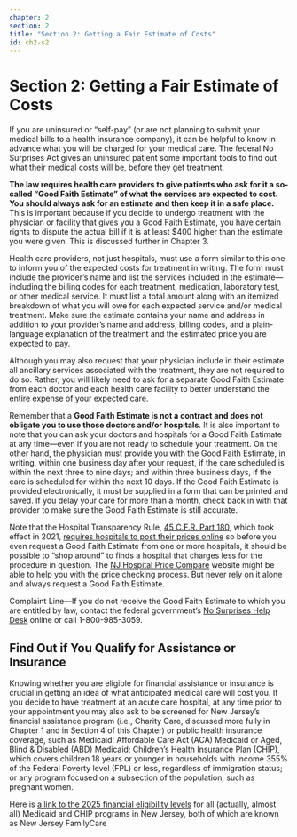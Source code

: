 ```yaml
---
chapter: 2
section: 2
title: "Section 2: Getting a Fair Estimate of Costs"
id: ch2-s2
---
```


# Section 2: Getting a Fair Estimate of Costs

If you are uninsured or “self-pay” (or are not planning to submit your medical bills to a health insurance company), it can be helpful to know in advance what you will be charged for your medical care. The federal No Surprises Act gives an uninsured patient some important tools to find out what their medical costs will be, before they get treatment.

**The law requires health care providers to give patients who ask for it a so-called “Good Faith Estimate” of what the services are expected to cost. You should always ask for an estimate and then keep it in a safe place.** This is important because if you decide to undergo treatment with the physician or facility that gives you a Good Faith Estimate, you have certain rights to dispute the actual bill if it is at least $400 higher than the estimate you were given. This is discussed further in Chapter 3.

Health care providers, not just hospitals, must use a form similar to this one to inform you of the expected costs for treatment in writing. The form must include the provider’s name and list the services included in the estimate—including the billing codes for each treatment, medication, laboratory test, or other medical service. It must list a total amount along with an itemized breakdown of what you will owe for each expected service and/or medical treatment. Make sure the estimate contains your name and address in addition to your provider’s name and address, billing codes, and a plain-language explanation of the treatment and the estimated price you are expected to pay.

Although you may also request that your physician include in their estimate all ancillary services associated with the treatment, they are not required to do so. Rather, you will likely need to ask for a separate Good Faith Estimate from each doctor and each health care facility to better understand the entire expense of your expected care.

Remember that a **Good Faith Estimate is not a contract and does not obligate you to use those doctors and/or hospitals**. It is also important to note that you can ask your doctors and hospitals for a Good Faith Estimate at any time—even if you are not ready to schedule your treatment. On the other hand, the physician must provide you with the Good Faith Estimate, in writing, within one business day after your request, if the care scheduled is within the next three to nine days; and within three business days, if the care is scheduled for within the next 10 days. If the Good Faith Estimate is provided electronically, it must be supplied in a form that can be printed and saved. If you delay your care for more than a month, check back in with that provider to make sure the Good Faith Estimate is still accurate.

Note that the Hospital Transparency Rule, [45 C.F.R. Part 180](https://www.ecfr.gov/current/title-45/subtitle-A/subchapter-E/part-180), which took effect in 2021, [requires hospitals to post their prices online](https://www.cms.gov/files/document/hospital-price-transparency-frequently-asked-questions.pdf) so before you even request a Good Faith Estimate from one or more hospitals, it should be possible to “shop around” to finds a hospital that charges less for the procedure in question. The [NJ Hospital Price Compare](http://www.njhospitalpricecompare.com/Default) website might be able to help you with the price checking process. But never rely on it alone and always request a Good Faith Estimate.

Complaint Line—If you do not receive the Good Faith Estimate to which you are entitled by law, contact the federal government’s [No Surprises Help Desk](https://www.cms.gov/medical-bill-rights) online or call 1-800-985-3059.

## Find Out if You Qualify for Assistance or Insurance

Knowing whether you are eligible for financial assistance or insurance is crucial in getting an idea of what anticipated medical care will cost you. If you decide to have treatment at an acute care hospital, at any time prior to your appointment you may also ask to be screened for New Jersey’s financial assistance program (i.e., Charity Care, discussed more fully in Chapter 1 and in Section 4 of this Chapter) or public health insurance coverage, such as Medicaid: Affordable Care Act (ACA) Medicaid or Aged, Blind & Disabled (ABD) Medicaid; Children’s Health Insurance Plan (CHIP), which covers children 18 years or younger in households with income 355% of the Federal Poverty level (FPL) or less, regardless of immigration status; or any program focused on a subsection of the population, such as pregnant women.

Here is [a link to the 2025 financial eligibility levels](https://www.nj.gov/humanservices/dmahs/info/resources/medicaid/2025/25-03%20Income%20Eligibility%20Standards%20Effective%20January%201,%202025.pdf) for all (actually, almost all) Medicaid and CHIP programs in New Jersey, both of which are known as New Jersey FamilyCare
